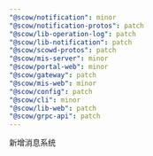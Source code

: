```yaml
---
"@scow/notification": minor
"@scow/notification-protos": patch
"@scow/lib-operation-log": patch
"@scow/lib-notification": patch
"@scow/scowd-protos": patch
"@scow/mis-server": minor
"@scow/portal-web": minor
"@scow/gateway": patch
"@scow/mis-web": minor
"@scow/config": patch
"@scow/cli": minor
"@scow/lib-web": patch
"@scow/grpc-api": patch
---
```


新增消息系统

